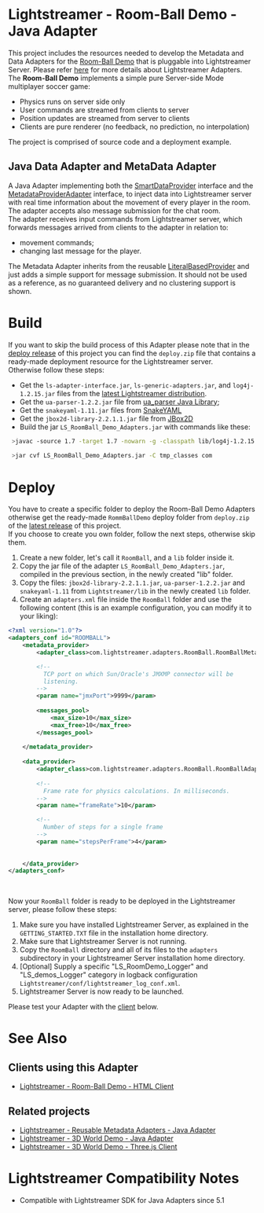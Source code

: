 # Lightstreamer - Room-Ball Demo - Java Adapter #

This project includes the resources needed to develop the Metadata and Data Adapters for the [Room-Ball Demo](https://github.com/Weswit/Lightstreamer-example-RoomBall-client-javascript) that is pluggable into Lightstreamer Server. Please refer [here](http://www.lightstreamer.com/latest/Lightstreamer_Allegro-Presto-Vivace_5_1_Colosseo/Lightstreamer/DOCS-SDKs/General%20Concepts.pdf) for more details about Lightstreamer Adapters.<br>
The <b>Room-Ball Demo</b> implements a simple pure Server-side Mode multiplayer soccer game:
- Physics runs on server side only
- User commands are streamed from clients to server
- Position updates are streamed from server to clients
- Clients are pure renderer (no feedback, no prediction, no interpolation)<br>

The project is comprised of source code and a deployment example.

## Java Data Adapter and MetaData Adapter ##
A Java Adapter implementing both the [SmartDataProvider](http://www.lightstreamer.com/docs/adapter_java_api/com/lightstreamer/interfaces/data/SmartDataProvider.html) interface and the [MetadataProviderAdapter](http://www.lightstreamer.com/docs/adapter_java_api/com/lightstreamer/interfaces/metadata/MetadataProviderAdapter.html) interface, to inject data into Lightstreamer server with real time information about the movement of every player in the room. The adapter accepts also message submission for the chat room.<br>
The adapter receives input commands from Lightstreamer server, which forwards messages arrived from clients to the adapter in relation to:
- movement commands;
- changing last message for the player.

The Metadata Adapter inherits from the reusable [LiteralBasedProvider](https://github.com/Weswit/Lightstreamer-example-ReusableMetadata-adapter-java) and just adds a simple support for message submission. It should not be used as a reference, as no guaranteed delivery and no clustering support is shown.

# Build #

If you want to skip the build process of this Adapter please note that in the [deploy release](https://github.com/Weswit/Lightstreamer-example-RoomBall-adapter-java/releases) of this project you can find the `deploy.zip` file that contains a ready-made deployment resource for the Lightstreamer server. <br>
Otherwise follow these steps:

* Get the `ls-adapter-interface.jar`, `ls-generic-adapters.jar`, and `log4j-1.2.15.jar` files from the [latest Lightstreamer distribution](http://www.lightstreamer.com/download).
* Get the `ua-parser-1.2.2.jar` file from [ua_parser Java Library](https://github.com/tobie/ua-parser/tree/master/java);
* Get the `snakeyaml-1.11.jar` files from [SnakeYAML](https://code.google.com/p/snakeyaml/)
* Get the `jbox2d-library-2.2.1.1.jar` file from [JBox2D](https://code.google.com/p/jbox2d/)
* Build the jar `LS_RoomBall_Demo_Adapters.jar` with commands like these:
```sh
 >javac -source 1.7 -target 1.7 -nowarn -g -classpath lib/log4j-1.2.15.jar;lib/ls-adapter-interface.jar;lib/ls-generic-adapters.jar;lib/jbox2d-library-2.2.1.1.jar;lib/ua-parser-1.2.2.jar;lib/snakeyaml-1.11.jar -sourcepath src/ -d tmp_classes src/com/lightstreamer/adapters/RoomBall/RoomBallAdapter.java
 
 >jar cvf LS_RoomBall_Demo_Adapters.jar -C tmp_classes com
```

# Deploy #

You have to create a specific folder to deploy the Room-Ball Demo Adapters otherwise get the ready-made `RommBallDemo` deploy folder from `deploy.zip` of the [latest release](https://github.com/Weswit/Lightstreamer-example-RoomBall-adapter-java/releases) of this project.<br>
If you choose to create you own folder, follow the next steps, otherwise skip them. 

1. Create a new folder, let's call it `RoomBall`, and a `lib` folder inside it.
2. Copy the jar file of the adapter `LS_RoomBall_Demo_Adapters.jar`, compiled in the previous section, in the newly created "lib" folder.
3. Copy the files: `jbox2d-library-2.2.1.1.jar`, `ua-parser-1.2.2.jar` and `snakeyaml-1.11` from `Lightstreamer/lib` in the newly created `lib` folder.
4. Create an `adapters.xml` file inside the `RoomBall` folder and use the following content (this is an example configuration, you can modify it to your liking):
```xml      
<?xml version="1.0"?>
<adapters_conf id="ROOMBALL">
    <metadata_provider>
        <adapter_class>com.lightstreamer.adapters.RoomBall.RoomBallMetaAdapter</adapter_class>

        <!--
          TCP port on which Sun/Oracle's JMXMP connector will be
          listening.
        -->
        <param name="jmxPort">9999</param>
        
        <messages_pool>
            <max_size>10</max_size>
            <max_free>10</max_free>
        </messages_pool>
        
    </metadata_provider>
    
    <data_provider>
        <adapter_class>com.lightstreamer.adapters.RoomBall.RoomBallAdapter</adapter_class>
        
        <!--
          Frame rate for physics calculations. In milliseconds.
        -->
        <param name="frameRate">10</param>

        <!--
          Number of steps for a single frame
        -->
        <param name="stepsPerFrame">4</param>
        
          
    </data_provider>
</adapters_conf>
```
<br> 

Now your `RoomBall` folder is ready to be deployed in the Lightstreamer server, please follow these steps:<br>

1. Make sure you have installed Lightstreamer Server, as explained in the `GETTING_STARTED.TXT` file in the installation home directory.
2. Make sure that Lightstreamer Server is not running.
3. Copy the `RoomBall` directory and all of its files to the `adapters` subdirectory in your Lightstreamer Server installation home directory.
4. [Optional] Supply a specific "LS_RoomDemo_Logger" and "LS_demos_Logger" category in logback configuration `Lightstreamer/conf/lightstreamer_log_conf.xml`.
5. Lightstreamer Server is now ready to be launched.

Please test your Adapter with the [client](https://github.com/Weswit/Lightstreamer-example-RoomBall-adapter-java#clients-using-this-adapter) below.

# See Also #

## Clients using this Adapter ##

* [Lightstreamer - Room-Ball Demo - HTML Client](https://github.com/Weswit/Lightstreamer-example-RoomBall-client-javascript)

## Related projects ##

* [Lightstreamer - Reusable Metadata Adapters - Java Adapter](https://github.com/Weswit/Lightstreamer-example-ReusableMetadata-adapter-java)
* [Lightstreamer - 3D World Demo - Java Adapter](https://github.com/Weswit/Lightstreamer-example-3DWorld-adapter-java)
* [Lightstreamer - 3D World Demo - Three.js Client](https://github.com/Weswit/Lightstreamer-example-3DWorld-client-javascript)

# Lightstreamer Compatibility Notes #

- Compatible with Lightstreamer SDK for Java Adapters since 5.1


